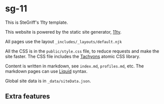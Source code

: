 
# sg-11

This is SteGriff's 11ty template.

This website is powered by the static site generator, [11ty](https://www.11ty.dev).

All pages use the layout `_includes/_layouts/default.njk`

All the CSS is in the `public/style.css` file, to reduce requests and make the site faster. The CSS file includes the [Tachyons][tac] atomic CSS library.

Content is written in markdown, see `index.md`, `profiles.md`, etc. The markdown pages can use [Liquid][lq] syntax.

Global site data is in `_data/siteData.json`. 

[lq]: https://www.11ty.dev/docs/languages/liquid/
[tac]: https://tachyons.io/

## Extra features

